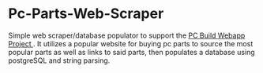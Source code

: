 <h1> Pc-Parts-Web-Scraper </h1>

Simple web scraper/database populator to support the <a href="https://github.com/marcusloy77/PC-Builder">PC Build Webapp Project </a>. It utilizes a popular website for buying pc parts to source the most popular parts as well as links to said parts, then populates a database using postgreSQL and string parsing. 
